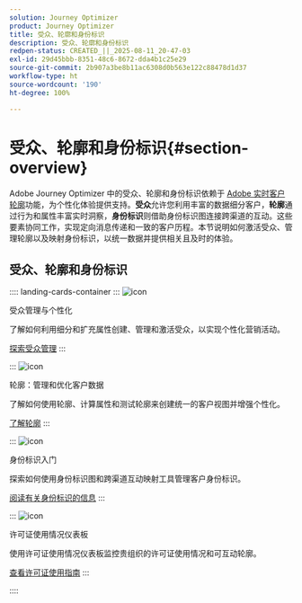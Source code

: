 ```yaml
---
solution: Journey Optimizer
product: Journey Optimizer
title: 受众、轮廓和身份标识
description: 受众、轮廓和身份标识
redpen-status: CREATED_||_2025-08-11_20-47-03
exl-id: 29d45bbb-8351-48c6-8672-dda4b1c25e29
source-git-commit: 2b907a3be8b11ac6308d0b563e122c88478d1d37
workflow-type: ht
source-wordcount: '190'
ht-degree: 100%

---
```


# 受众、轮廓和身份标识{#section-overview}

Adobe Journey Optimizer 中的受众、轮廓和身份标识依赖于 [Adobe 实时客户轮廓](https://experienceleague.adobe.com/zh-hans/docs/experience-platform/profile/home)功能，为个性化体验提供支持。**受众**&#x200B;允许您利用丰富的数据细分客户，**轮廓**&#x200B;通过行为和属性丰富实时洞察，**身份标识**&#x200B;则借助身份标识图连接跨渠道的互动。这些要素协同工作，实现定向消息传递和一致的客户历程。本节说明如何激活受众、管理轮廓以及映射身份标识，以统一数据并提供相关且及时的体验。

## 受众、轮廓和身份标识

:::: landing-cards-container
:::
![icon](https://cdn.experienceleague.adobe.com/icons/bullseye.svg)

受众管理与个性化

了解如何利用细分和扩充属性创建、管理和激活受众，以实现个性化营销活动。

[探索受众管理](audiences-landing-page.md)
:::

:::
![icon](https://cdn.experienceleague.adobe.com/icons/user-circle.svg)

轮廓：管理和优化客户数据

了解如何使用轮廓、计算属性和测试轮廓来创建统一的客户视图并增强个性化。

[了解轮廓](profiles-landing-page.md)
:::

:::
![icon](https://cdn.experienceleague.adobe.com/icons/fingerprint.svg)

身份标识入门

探索如何使用身份标识图和跨渠道互动映射工具管理客户身份标识。

[阅读有关身份标识的信息](../using/audience/get-started-identity.md)
:::

:::
![icon](https://cdn.experienceleague.adobe.com/icons/chart-line.svg)

许可证使用情况仪表板

使用许可证使用情况仪表板监控贵组织的许可证使用情况和可互动轮廓。

[查看许可证使用指南](../using/audience/license-usage.md)
:::

::::
